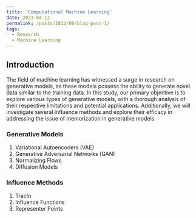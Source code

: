```yaml
---
title: 'Computational Machine Learning'
date: 2023-04-12
permalink: /posts/2012/08/blog-post-1/
tags:
  - Research
  - Machine Learning
---
```


## Introduction
The field of machine learning has witnessed a surge in research on generative models, as these models possess the ability to generate novel data similar to the training data. In this study, our primary objective is to explore various types of generative models, with a thorough analysis of their respective limitations and potential applications. Additionally, we will investigate several influence methods and explore their efficacy in addressing the issue of memorization in generative models. 

### Generative Models
1. Variational Autoencoders (VAE)
2. Generative Adversarial Networks (GAN)
3. Normalizing Flows
4. Diffusion Models

### Influence Methods
1. TracIn
2. Influence Functions
3. Representer Points

